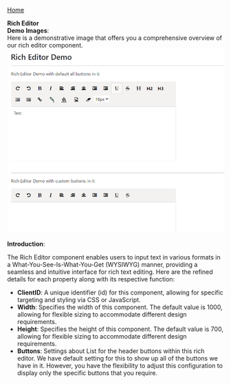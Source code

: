 [Home](https://github.com/FreedomOnes82/MagicPropsBlazorComponents/blob/main/README.md)     

**Rich Editor**    
**Demo Images**:  
Here is a demonstrative image that offers you a comprehensive overview of our rich editor component.    
![Rich Editor Sample](RichEditorSample.png)

**Introduction**:  

The Rich Editor component enables users to input text in various formats in a What-You-See-Is-What-You-Get (WYSIWYG) manner, providing a seamless and intuitive interface for rich text editing. 
Here are the refined details for each property along with its respective function:   
* **ClientID**: A unique identifier (id) for this component, allowing for specific targeting and styling via CSS or JavaScript.
* **Width**: Specifies the width of this component. The default value is 1000, allowing for flexible sizing to accommodate different design requirements.
* **Height**: Specifies the height of this component. The default value is 700, allowing for flexible sizing to accommodate different design requirements.
* **Buttons**: Settings about List<DocumentButtons> for the header buttons within this rich editor. We have default setting for this to show up all of the buttons we have in it. However, you have the flexibility to adjust this configuration to display only the specific buttons that you require.
